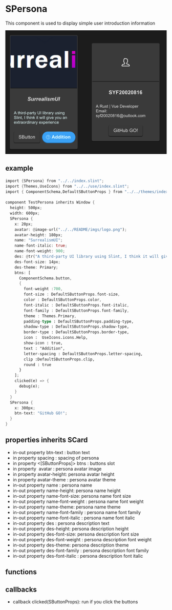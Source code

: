 # SPersona

This component is used to display simple user introduction information

![](../../static/persona.png)

## example
```rust
import {SPersona} from "../../index.slint";
import {Themes,UseIcons} from "../../use/index.slint";
import { ComponentSchema,DefaultSButtonProps } from "../../themes/index.slint";

component TestPersona inherits Window {
  height: 500px;
  width: 600px;
  SPersona {
    x: 20px;
    avatar: @image-url("../../README/imgs/logo.png");
    avatar-height: 180px;
    name: "SurrealismUI";
    name-font-italic: true;
    name-font-weight: 900;
    des: @tr("A third-party UI library using Slint, I think it will give you an extraordinary experience");
    des-font-size: 14px;
    des-theme: Primary;
    btns: [
      ComponentSchema.button,
      {
        font-weight :700,
        font-size : DefaultSButtonProps.font-size,
        color : DefaultSButtonProps.color,
        font-italic : DefaultSButtonProps.font-italic,
        font-family : DefaultSButtonProps.font-family,
        theme : Themes.Primary,
        padding-type : DefaultSButtonProps.padding-type,
        shadow-type : DefaultSButtonProps.shadow-type,
        border-type : DefaultSButtonProps.border-type,
        icon :  UseIcons.icons.Help,
        show-icon : true,
        text : "Addition",
        letter-spacing : DefaultSButtonProps.letter-spacing,
        clip :DefaultSButtonProps.clip,
        round : true
      }
    ];
    clicked(e) => {
      debug(e);
    }
  }
  SPersona {
    x: 300px;
    btn-text: "GitHub GO!";
  }
}
```
## properties inherits SCard
- in-out property <string> btn-text : button text
- in property <length> spacing : spacing of persona 
- in property <[SButtonProps]> btns : buttons slot
- in property <image> avatar : persona avatar image
- in property <length> avatar-height: persona avatar height
- in property <Themes> avatar-theme : persona avatar theme
- in-out property <string> name : persona name
- in-out property <length> name-height: persona name height
- in-out property <length> name-font-size: persona name font size
- in-out property <int> name-font-weight : persona name font weight
- in-out property <Themes> name-theme: persona name theme
- in-out property <string> name-font-family : persona name font family
- in-out property <bool> name-font-italic : persona name font italic
- in-out property <string> des : persona description text
- in-out property <length> des-height: persona description height
- in-out property <length> des-font-size: persona description font size
- in-out property <int> des-font-weight : persona description font weight
- in-out property <Themes> des-theme: persona description theme
- in-out property <string> des-font-family : persona description font family
- in-out property <bool> des-font-italic : persona description font italic
## functions
## callbacks
- callback clicked(SButtonProps): run if you click the buttons
